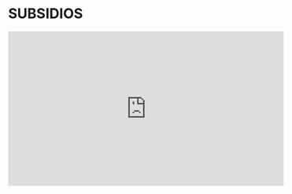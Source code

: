 # SUBSIDIOS

<iframe width="560" height="315" src="https://www.youtube.com/embed/SZB_1oWIlew?si=JmUtjZrVNBtUx0lc" title="YouTube video player" frameborder="0" allow="accelerometer; autoplay; clipboard-write; encrypted-media; gyroscope; picture-in-picture; web-share" referrerpolicy="strict-origin-when-cross-origin" allowfullscreen></iframe>